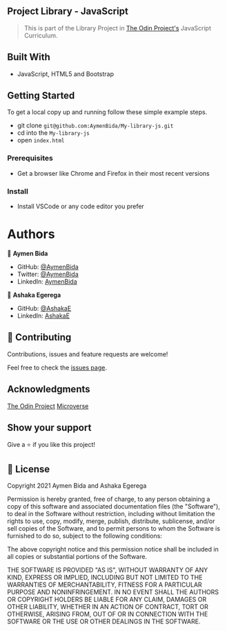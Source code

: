 ## Project Library - JavaScript

> This is part of the Library Project in [The Odin Project's](https://www.theodinproject.com/courses/javascript/lessons/library) JavaScript Curriculum.

## Built With 

- JavaScript, HTML5 and Bootstrap

## Getting Started

To get a local copy up and running follow these simple example steps.

- git clone `git@github.com:AymenBida/My-library-js.git`
- cd into the `My-library-js`
- open `index.html` 

### Prerequisites

- Get a browser like Chrome and Firefox in their most recent versions

### Install

- Install VSCode or any code editor you prefer

# Authors

👤 **Aymen Bida**

- GitHub: [@AymenBida](https://github.com/AymenBida)
- Twitter: [@AymenBida](https://twitter.com/AymenBida)
- LinkedIn: [AymenBida](https://www.linkedin.com/in/aymenbida/)

👤 **Ashaka Egerega**

- GitHub: [@AshakaE](https://github.com/AshakaE)
- LinkedIn: [AshakaE](https://www.linkedin.com/in/AshakaE/)

## 🤝 Contributing

Contributions, issues and feature requests are welcome!

Feel free to check the [issues page](https://github.com/AymenBida/My-library-js/issues).

## Acknowledgments

[The Odin Project](https://www.theodinproject.com)
[Microverse](https://www.microverse.org)

## Show your support

Give a ⭐️ if you like this project!

## 📝 License

Copyright 2021 Aymen Bida and Ashaka Egerega

Permission is hereby granted, free of charge, to any person obtaining a copy of this software and associated documentation files (the "Software"), to deal in the Software without restriction, including without limitation the rights to use, copy, modify, merge, publish, distribute, sublicense, and/or sell copies of the Software, and to permit persons to whom the Software is furnished to do so, subject to the following conditions:

The above copyright notice and this permission notice shall be included in all copies or substantial portions of the Software.

THE SOFTWARE IS PROVIDED "AS IS", WITHOUT WARRANTY OF ANY KIND, EXPRESS OR IMPLIED, INCLUDING BUT NOT LIMITED TO THE WARRANTIES OF MERCHANTABILITY, FITNESS FOR A PARTICULAR PURPOSE AND NONINFRINGEMENT. IN NO EVENT SHALL THE AUTHORS OR COPYRIGHT HOLDERS BE LIABLE FOR ANY CLAIM, DAMAGES OR OTHER LIABILITY, WHETHER IN AN ACTION OF CONTRACT, TORT OR OTHERWISE, ARISING FROM, OUT OF OR IN CONNECTION WITH THE SOFTWARE OR THE USE OR OTHER DEALINGS IN THE SOFTWARE.